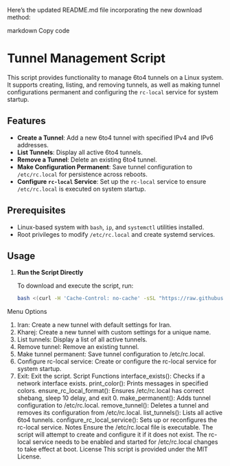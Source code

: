 Here’s the updated README.md file incorporating the new download method:

markdown
Copy code
# Tunnel Management Script

This script provides functionality to manage 6to4 tunnels on a Linux system. It supports creating, listing, and removing tunnels, as well as making tunnel configurations permanent and configuring the `rc-local` service for system startup.

## Features

- **Create a Tunnel**: Add a new 6to4 tunnel with specified IPv4 and IPv6 addresses.
- **List Tunnels**: Display all active 6to4 tunnels.
- **Remove a Tunnel**: Delete an existing 6to4 tunnel.
- **Make Configuration Permanent**: Save tunnel configuration to `/etc/rc.local` for persistence across reboots.
- **Configure `rc-local` Service**: Set up the `rc-local` service to ensure `/etc/rc.local` is executed on system startup.

## Prerequisites

- Linux-based system with `bash`, `ip`, and `systemctl` utilities installed.
- Root privileges to modify `/etc/rc.local` and create systemd services.

## Usage

1. **Run the Script Directly**

   To download and execute the script, run:

   ```bash
   bash <(curl -H 'Cache-Control: no-cache' -sSL "https://raw.githubusercontent.com/im-api/6to4/main/6to4.sh?$(date +%s)" --ipv4)
Menu Options

1. Iran: Create a new tunnel with default settings for Iran.
2. Kharej: Create a new tunnel with custom settings for a unique name.
3. List tunnels: Display a list of all active tunnels.
4. Remove tunnel: Remove an existing tunnel.
5. Make tunnel permanent: Save tunnel configuration to /etc/rc.local.
6. Configure rc-local service: Create or configure the rc-local service for system startup.
7. Exit: Exit the script.
Script Functions
interface_exists(): Checks if a network interface exists.
print_color(): Prints messages in specified colors.
ensure_rc_local_format(): Ensures /etc/rc.local has correct shebang, sleep 10 delay, and exit 0.
make_permanent(): Adds tunnel configuration to /etc/rc.local.
remove_tunnel(): Deletes a tunnel and removes its configuration from /etc/rc.local.
list_tunnels(): Lists all active 6to4 tunnels.
configure_rc_local_service(): Sets up or reconfigures the rc-local service.
Notes
Ensure the /etc/rc.local file is executable. The script will attempt to create and configure it if it does not exist.
The rc-local service needs to be enabled and started for /etc/rc.local changes to take effect at boot.
License
This script is provided under the MIT License.